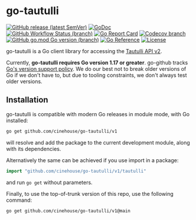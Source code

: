 # go-tautulli #

[![GitHub release (latest SemVer)](https://img.shields.io/github/v/release/cinehouse/go-tautulli)](https://github.com/cinehouse/go-tautulli/releases)
[![GoDoc](https://img.shields.io/static/v1?label=godoc&message=reference&color=blue)](https://pkg.go.dev/github.com/cinehouse/go-tautulli/v1/tautulli)
[![GitHub Workflow Status (branch)](https://img.shields.io/github/workflow/status/cinehouse/go-tautulli/tests/main?label=tests)](https://github.com/cinehouse/go-tautulli/actions?query=workflow%3Atests)
[![Go Report Card](https://goreportcard.com/badge/github.com/cinehouse/go-tautulli)](https://goreportcard.com/report/github.com/cinehouse/go-tautulli)
[![Codecov branch](https://img.shields.io/codecov/c/github/cinehouse/go-tautulli/main?token=p78MbVUq1e)](https://codecov.io/gh/cinehouse/go-tautulli)
[![GitHub go.mod Go version (branch)](https://img.shields.io/github/go-mod/go-version/cinehouse/go-tautulli/main?label=Go)](https://golang.org/doc/install)
[![Go Reference](https://pkg.go.dev/badge/github.com/cinehouse/go-tautulli.svg)](https://pkg.go.dev/github.com/cinehouse/go-tautulli)
[![License](https://img.shields.io/badge/license-MIT-blue.svg)](https://github.com/cinehouse/go-tautulli/blob/main/LICENSE)

go-tautulli is a Go client library for accessing the [Tautulli API v2][].

Currently, **go-tautulli requires Go version 1.17 or greater**.  go-github tracks
[Go's version support policy][support-policy].  We do our best not to break
older versions of Go if we don't have to, but due to tooling constraints, we
don't always test older versions.

[support-policy]: https://golang.org/doc/devel/release.html#policy

## Installation ##

go-tautulli is compatible with modern Go releases in module mode, with Go installed:

```bash
go get github.com/cinehouse/go-tautulli/v1
```
will resolve and add the package to the current development module, along with its dependencies.

Alternatively the same can be achieved if you use import in a package:

```go
import "github.com/cinehouse/go-tautulli/v1/tautulli"
```

and run `go get` without parameters.

Finally, to use the top-of-trunk version of this repo, use the following command:

```bash
go get github.com/cinehouse/go-tautulli/v1@main
```

[Tautulli API v2]: https://github.com/Tautulli/Tautulli/wiki/Tautulli-API-Reference
